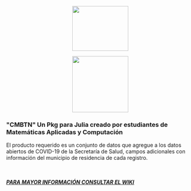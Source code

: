 
   <p align = "center"><img src="https://user-images.githubusercontent.com/47236047/105114729-138f9e80-5a8d-11eb-9bed-285607aae4d8.png" height = "120" width = "150"></p>
   <p align = "center"><img src="https://user-images.githubusercontent.com/47236047/105138085-0341e880-5aba-11eb-86bc-8f18644658dc.PNG" height = "150" width = "150"></p>
<h3>"CMBTN" Un Pkg para Julia creado por estudiantes de Matemáticas Aplicadas y Computación <br></h3>
El producto requerido es un conjunto de datos que agregue a los datos abiertos de COVID-19 de la Secretaría de Salud, campos adicionales con información del municipio de residencia de cada registro.<br><br><br>

<b><i><u>PARA MAYOR INFORMACIÓN CONSULTAR EL [WIKI](https://github.com/Replase/CMBTN.jl/wiki)<b/></i></u>

